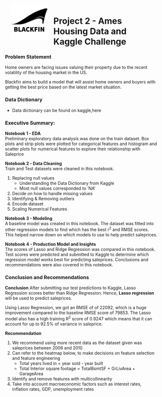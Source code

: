 <img src="./images/blackfin_logo_black.png" style="float: left; margin: 0 20px 0 20px; height: 120px">  

# Project 2 - Ames Housing Data and Kaggle Challenge

### Problem Statement 

Home owners are facing issues valuing their property due to the recent volatility of the housing market in the US.

Blackfin aims to build a model that will assist home owners and buyers with getting the best price based on the latest market situation. 

### Data Dictionary

* Data dictionary can be found on kaggle,<a hred = "https://www.kaggle.com/competitions/dsi-us-11-project-2-regression-challenge/data">here</a>

### Executive Summary: 
<b>Notebook 1 - EDA</b><br>
Preliminary exploratory data analysis was done on the train dataset. Box plots and strip plots were plotted for categorical features and histogram and scatter plots for numerical features to explore their relationship with Saleprice

<b>Notebook 2 - Data Cleaning</b><br>
Train and Test datasets were cleaned in this notebook. 
1. Replacing null values 
    - Understanding the Data Dictionary from Kaggle
    - Most null values corresponded to ‘NA’
2. Decide on how to handle missing values
3. Identifying & Removing outliers
4. Encode dataset
5. Scaling Numerical Features

<b>Notebook 3 - Modeling</b><br>
A baseline model was created in this notebook.
The dataset was fitted into other regression models to find which has the best r<sup>2</sup> and RMSE scores. This helped narrow down on which models to use to help predict saleprices. 

<b>Notebook 4 - Production Model and Insights</b><br>
The scores of Lasso and Ridge Regression was compared in this notebook.
Test scores were predicted and submitted to Kaggle to determine which regression model works best for predicting saleprices. 
Conclusions and recommendations were also covered in this notebook. 

### Conclusion and Recommendations 
<b>Conclusion</b>
After submitting our test predictions to Kaggle, Lasso Regression scores better than Ridge Regression. Hence, <b>Lasso regression</b> will be used to predict saleprices. 

Using Lasso Regression, we got an RMSE of of 22092, which is a huge improvement compared to the baseline RMSE score of 79853. The Lasso model also has a high training R<sup>2</sup> score of 0.9247 which means that it can account for up to 92.5% of variance in saleprice. 


<b>Recommendation</b>
1. We recommend using more recent data as the dataset given was saleprices between 2006 and 2010
2. Can refer to the heatmap below, to make decisions on feature selection and feature engineering
    - Total years lived in = year sold - year built
    - Total Interior square footage = TotalBsmtSF + GrLivArea + GarageArea
3. Identify and remove features with multicollinearity 
4. Take into account macroeconomic factors such as interest rates, inflation rates, GDP, unemployment rates
